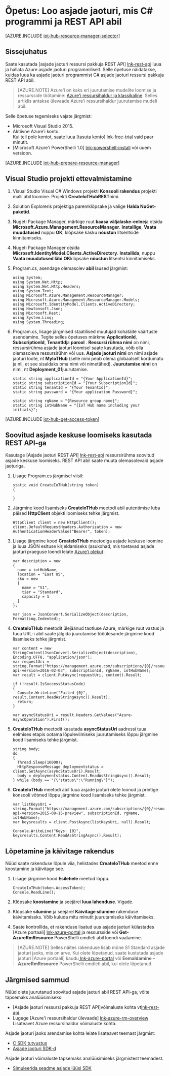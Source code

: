<properties
    pageTitle="Soovitud asjade jaoturi abil REST API loomine | Microsoft Azure'i"
    description="Järgige selle õpetuse soovitud asjade keskuse loomiseks REST API kasutamise alustamine."
    services="iot-hub"
    documentationCenter=".net"
    authors="dominicbetts"
    manager="timlt"
    editor=""/>

<tags
     ms.service="iot-hub"
     ms.devlang="dotnet"
     ms.topic="article"
     ms.tgt_pltfrm="na"
     ms.workload="na"
     ms.date="08/16/2016"
     ms.author="dobett"/>

# <a name="tutorial-create-an-iot-hub-using-a-c-program-and-the-rest-api"></a>Õpetus: Loo asjade jaoturi, mis C# programmi ja REST API abil

[AZURE.INCLUDE [iot-hub-resource-manager-selector](../../includes/iot-hub-resource-manager-selector.md)]

## <a name="introduction"></a>Sissejuhatus

Saate kasutada [asjade jaoturi ressursi pakkuja REST API] [ lnk-rest-api] luua ja hallata Azure asjade jaoturi programmiliselt. Selle õpetuse näidatakse, kuidas luua ka asjade jaoturi programmist C# asjade jaoturi ressursi pakkuja REST API abil.

> [AZURE.NOTE] Azure'i on kaks eri juurutamise mudelite loomise ja ressursside töötamine: [Azure'i ressursihaldur ja klassikaline](../resource-manager-deployment-model.md).  Selles artiklis antakse ülevaade Azure'i ressursihaldur juurutamise mudeli abil.

Selle õpetuse tegemiseks vajate järgmist:

- Microsoft Visual Studio 2015.
- Aktiivne Azure'i konto. <br/>Kui teil pole kontot, saate luua [tasuta konto] [ lnk-free-trial] vaid paar minutit.
- [Microsoft Azure'i PowerShelli 1.0] [ lnk-powershell-install] või uuem versioon.

[AZURE.INCLUDE [iot-hub-prepare-resource-manager](../../includes/iot-hub-prepare-resource-manager.md)]

## <a name="prepare-your-visual-studio-project"></a>Visual Studio projekti ettevalmistamine

1. Visual Studio Visual C# Windows projekti **Konsooli rakendus** projekti malli abil loomine. Projekti **CreateIoTHubREST**nimi.

2. Solution Exploreris projektiga paremklõpsake ja valige **Halda NuGet-paketid**.

3. Nugeti Package Manager, märkige ruut **kaasa väljalaske-eelne**ja otsida **Microsoft.Azure.Management.ResourceManager**. **Installige**, **Vaata muudatused** nuppu **OK**, klõpsake käsku **nõustun** litsentside kinnitamiseks.

4. Nugeti Package Manager otsida **Microsoft.IdentityModel.Clients.ActiveDirectory**.  **Installida**, nuppu **Vaata muudatused läbi** **OK**klõpsake **nõustun** litsentsi kinnitamiseks.

6. Program.cs, asendage olemasolev **abil** laused järgmist:

    ```
    using System;
    using System.Net.Http;
    using System.Net.Http.Headers;
    using System.Text;
    using Microsoft.Azure.Management.ResourceManager;
    using Microsoft.Azure.Management.ResourceManager.Models;
    using Microsoft.IdentityModel.Clients.ActiveDirectory;
    using Newtonsoft.Json;
    using Microsoft.Rest;
    using System.Linq;
    using System.Threading;
    ```
    
7. Program.cs, lisage järgmised staatilised muutujad kohatäite väärtuste asendamine. Tegite selles õpetuses märkme **ApplicationId**, **SubscriptionId**, **TenantId**ja **parool** . **Ressursi rühma nimi** on nimi, ressursirühma asjade jaoturi loomisel saate kasutada, võib olla olemasoleva ressursirühm või uus. **Asjade jaoturi nimi** on nimi asjade jaoturi loote, nt **MyIoTHub** (selle nimi peab olema globaalselt kordumatu ja nii, et see sisaldaks oma nimi või nimetähed). **Juurutamise nimi** on nimi, nt **Deployment_01**juurutamise.

    ```
    static string applicationId = "{Your ApplicationId}";
    static string subscriptionId = "{Your SubscriptionId}";
    static string tenantId = "{Your TenantId}";
    static string password = "{Your application Password}";
    
    static string rgName = "{Resource group name}";
    static string iotHubName = "{IoT Hub name including your initials}";
    ```

[AZURE.INCLUDE [iot-hub-get-access-token](../../includes/iot-hub-get-access-token.md)]

## <a name="use-the-rest-api-to-create-an-iot-hub"></a>Soovitud asjade keskuse loomiseks kasutada REST API-ga

Kasutage [Asjade jaoturi REST API] [ lnk-rest-api] ressursirühma soovitud asjade keskuse loomiseks. REST API abil saate muuta olemasolevaid asjade jaoturiga.

1. Lisage Program.cs järgmisel viisil:
    
    ```
    static void CreateIoTHub(string token)
    {
        
    }
    ```

2. Järgmine kood lisamiseks **CreateIoTHub** meetodi abil autentimise luba päised **HttpClient** objekti loomiseks tehke järgmist.

    ```
    HttpClient client = new HttpClient();
    client.DefaultRequestHeaders.Authorization = new AuthenticationHeaderValue("Bearer", token);
    ```

3. Lisage järgmine kood **CreateIoTHub** meetodiga asjade keskuse loomine ja luua JSON esituse kirjeldamiseks (asukohad, mis toetavad asjade jaoturi praeguse loendi leiate [Azure'i oleku][lnk-status]):

    ```
    var description = new
    {
      name = iotHubName,
      location = "East US",
      sku = new
      {
        name = "S1",
        tier = "Standard",
        capacity = 1
      }
    };
    
    var json = JsonConvert.SerializeObject(description, Formatting.Indented);
    ```

4. **CreateIoTHub** meetodit ülejäänud taotluse Azure, märkige ruut vastus ja tuua URL-i abil saate jälgida juurutamise tööülesande järgmine kood lisamiseks tehke järgmist.

    ```
    var content = new StringContent(JsonConvert.SerializeObject(description), Encoding.UTF8, "application/json");
    var requestUri = string.Format("https://management.azure.com/subscriptions/{0}/resourcegroups/{1}/providers/Microsoft.devices/IotHubs/{2}?api-version=2016-02-03", subscriptionId, rgName, iotHubName);
    var result = client.PutAsync(requestUri, content).Result;
      
    if (!result.IsSuccessStatusCode)
    {
      Console.WriteLine("Failed {0}", result.Content.ReadAsStringAsync().Result);
      return;
    }
    
    var asyncStatusUri = result.Headers.GetValues("Azure-AsyncOperation").First();
    ```

5. **CreateIoTHub** meetodit kasutada **asyncStatusUri** aadressi tuua eelmises etapis ootama lõpuleviimiseks juurutamiseks lõppu järgmine kood lisamiseks tehke järgmist.

    ```
    string body;
    do
    {
      Thread.Sleep(10000);
      HttpResponseMessage deploymentstatus = client.GetAsync(asyncStatusUri).Result;
      body = deploymentstatus.Content.ReadAsStringAsync().Result;
    } while (body == "{\"status\":\"Running\"}");
    ```

6. **CreateIoTHub** meetodi abil tuua asjade jaoturi olete loonud ja printige konsooli võtmed lõppu järgmine kood lisamiseks tehke järgmist.

    ```
    var listKeysUri = string.Format("https://management.azure.com/subscriptions/{0}/resourceGroups/{1}/providers/Microsoft.Devices/IotHubs/{2}/IoTHubKeys/listkeys?api-version=2015-08-15-preview", subscriptionId, rgName, iotHubName);
    var keysresults = client.PostAsync(listKeysUri, null).Result;
    
    Console.WriteLine("Keys: {0}", keysresults.Content.ReadAsStringAsync().Result);
    ```
    
## <a name="complete-and-run-the-application"></a>Lõpetamine ja käivitage rakendus

Nüüd saate rakenduse lõpule viia, helistades **CreateIoTHub** meetod enne koostamine ja käivitage see.

1. Lisage järgmine kood **Esilehele** meetod lõppu.

    ```
    CreateIoTHub(token.AccessToken);
    Console.ReadLine();
    ```
    
2. Klõpsake **koostamine** ja seejärel **luua lahenduse**. Vigade.

3. Klõpsake **silumine** ja seejärel **Käivitage silumine** rakenduse käivitamiseks. Võib kuluda mitu minutit juurutamiseks käivitamiseks.

4. Saate kontrollida, et rakenduse lisatud uus asjade jaoturi külastades [Azure portaali] [ lnk-azure-portal] ja ressursside või **Get-AzureRmResource** PowerShelli cmdleti abil loendi vaatamine.

> [AZURE.NOTE] Selles näites rakenduse lisab mõne S1 Standard asjade jaoturi jaoks, mis on arve. Kui olete lõpetanud, saate kustutada asjade jaoturi [Azure portaali] kaudu[ lnk-azure-portal] või **Eemaldamine – AzureRmResource** PowerShelli cmdleti abil, kui olete lõpetanud.

## <a name="next-steps"></a>Järgmised sammud

Nüüd olete juurutanud soovitud asjade jaoturi abil REST API-ga, võite täpsemaks analüüsimiseks:

- [Asjade jaoturi ressursi pakkuja REST API]võimaluste kohta vt[lnk-rest-api].
- Lugege [Azure'i ressursihaldur ülevaade] [ lnk-azure-rm-overview] Lisateavet Azure ressursihaldur võimaluste kohta.

Asjade jaoturi jaoks arendamise kohta leiate lisateavet teemast järgmist:

- [C SDK tutvustus][lnk-c-sdk]
- [Asjade jaoturi SDK-d][lnk-sdks]

Asjade jaoturi võimaluste täpsemaks analüüsimiseks järgmistest teemadest.

- [Simuleerida seadme asjade lüüsi SDK][lnk-gateway]

<!-- Links -->
[lnk-free-trial]: https://azure.microsoft.com/pricing/free-trial/
[lnk-azure-portal]: https://portal.azure.com/
[lnk-status]: https://azure.microsoft.com/status/
[lnk-powershell-install]: ../powershell-install-configure.md
[lnk-rest-api]: https://msdn.microsoft.com/library/mt589014.aspx
[lnk-azure-rm-overview]: ../azure-resource-manager/resource-group-overview.md

[lnk-c-sdk]: iot-hub-device-sdk-c-intro.md
[lnk-sdks]: iot-hub-devguide-sdks.md

[lnk-gateway]: iot-hub-linux-gateway-sdk-simulated-device.md
